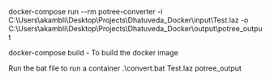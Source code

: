 docker-compose run --rm potree-converter -i C:\Users\akambli\Desktop\Projects\Dhatuveda_Docker\input\Test.laz -o C:\Users\akambli\Desktop\Projects\Dhatuveda_Docker\output\potree_output



docker-compose build  - To build the docker image


Run the bat file to run a container 
.\convert.bat Test.laz potree_output